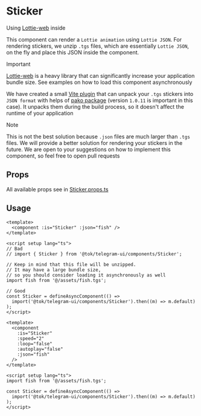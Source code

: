 # Sticker

Using [Lottie-web](https://github.com/airbnb/lottie-web) inside

This component can render a `Lottie animation` using `Lottie JSON`. For rendering stickers, we unzip `.tgs` files, which are essentially `Lottie JSON`, on the fly and place this JSON inside the component.

> [!IMPORTANT]
>
> [Lottie-web](https://github.com/airbnb/lottie-web) is a heavy library that can significantly increase your application bundle size. See examples on how to load this component asynchronously

We have created a small [Vite plugin](../../../../app/_internal/tgs.loader.ts) that can unpack your `.tgs` stickers into `JSON format` with helps of [pako package](https://www.npmjs.com/package/pako/v/1.0.11) (version `1.0.11` is important in this case). It unpacks them during the build process, so it doesn't affect the runtime of your application

> [!NOTE]
>
> This is not the best solution because `.json` files are much larger than `.tgs` files. We will provide a better solution for rendering your stickers in the future.
> We are open to your suggestions on how to implement this component, so feel free to open pull requests

## Props

All available props see in [Sticker.props.ts](./Sticker.props.ts)

## Usage

```vue
<template>
  <component :is="Sticker" :json="fish" />
</template>

<script setup lang="ts">
// Bad
// import { Sticker } from '@tok/telegram-ui/components/Sticker';

// Keep in mind that this file will be unzipped.
// It may have a large bundle size,
// so you should consider loading it asynchronously as well
import fish from '@/assets/fish.tgs';

// Good
const Sticker = defineAsyncComponent(() =>
  import('@tok/telegram-ui/components/Sticker').then((m) => m.default)
);
</script>
```

```vue
<template>
  <component
    :is="Sticker"
    :speed="2"
    :loop="false"
    :autoplay="false"
    :json="fish"
  />
</template>

<script setup lang="ts">
import fish from '@/assets/fish.tgs';

const Sticker = defineAsyncComponent(() =>
  import('@tok/telegram-ui/components/Sticker').then((m) => m.default)
);
</script>
```
